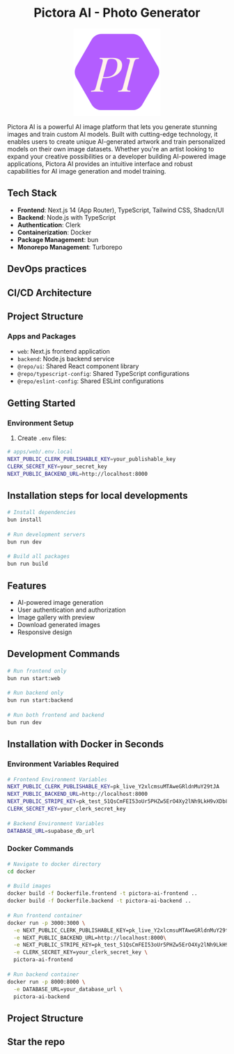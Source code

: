 <h1 align="center">Pictora AI - Photo Generator</h1>

<p align="center">
  <img src="./apps/web/public/favicon.svg" alt="Pictora Logo" width="200"/>
</p>

Pictora AI is a powerful AI image platform that lets you generate stunning images and train custom AI models. Built with cutting-edge technology, it enables users to create unique AI-generated artwork and train personalized models on their own image datasets. Whether you're an artist looking to expand your creative possibilities or a developer building AI-powered image applications, Pictora AI provides an intuitive interface and robust capabilities for AI image generation and model training.

## Tech Stack

- **Frontend**: Next.js 14 (App Router), TypeScript, Tailwind CSS, Shadcn/UI
- **Backend**: Node.js with TypeScript
- **Authentication**: Clerk
- **Containerization**: Docker
- **Package Management**: bun
- **Monorepo Management**: Turborepo

## DevOps practices

## CI/CD Architecture

## Project Structure

### Apps and Packages

- `web`: Next.js frontend application
- `backend`: Node.js backend service
- `@repo/ui`: Shared React component library
- `@repo/typescript-config`: Shared TypeScript configurations
- `@repo/eslint-config`: Shared ESLint configurations

## Getting Started

### Environment Setup

1. Create `.env` files:

```bash
# apps/web/.env.local
NEXT_PUBLIC_CLERK_PUBLISHABLE_KEY=your_publishable_key
CLERK_SECRET_KEY=your_secret_key
NEXT_PUBLIC_BACKEND_URL=http://localhost:8000
```

## Installation steps for local developments

```bash
# Install dependencies
bun install

# Run development servers
bun run dev

# Build all packages
bun run build
```

## Features

- AI-powered image generation
- User authentication and authorization
- Image gallery with preview
- Download generated images
- Responsive design

## Development Commands

```bash
# Run frontend only
bun run start:web

# Run backend only
bun run start:backend

# Run both frontend and backend
bun run dev
```

## Installation with Docker in Seconds

### Environment Variables Required

```bash
# Frontend Environment Variables
NEXT_PUBLIC_CLERK_PUBLISHABLE_KEY=pk_live_Y2xlcmsuMTAweGRldnMuY29tJA
NEXT_PUBLIC_BACKEND_URL=http://localhost:8000
NEXT_PUBLIC_STRIPE_KEY=pk_test_51QsCmFEI53oUr5PHZw5ErO4Xy2lNh9LkH9vXDb8wc7BOvfSPc0i4xt6I5Qy3jaBLnvg9wPenPoeW0LvQ1x3GtfUm00eNFHdBDd
CLERK_SECRET_KEY=your_clerk_secret_key

# Backend Environment Variables
DATABASE_URL=supabase_db_url
```

### Docker Commands

```bash
# Navigate to docker directory
cd docker

# Build images
docker build -f Dockerfile.frontend -t pictora-ai-frontend ..
docker build -f Dockerfile.backend -t pictora-ai-backend ..

# Run frontend container
docker run -p 3000:3000 \
  -e NEXT_PUBLIC_CLERK_PUBLISHABLE_KEY=pk_live_Y2xlcmsuMTAweGRldnMuY29tJA \
  -e NEXT_PUBLIC_BACKEND_URL=http://localhost:8000\
  -e NEXT_PUBLIC_STRIPE_KEY=pk_test_51QsCmFEI53oUr5PHZw5ErO4Xy2lNh9LkH9vXDb8wc7BOvfSPc0i4xt6I5Qy3jaBLnvg9wPenPoeW0LvQ1x3GtfUm00eNFHdBDd \
  -e CLERK_SECRET_KEY=your_clerk_secret_key \
  pictora-ai-frontend

# Run backend container
docker run -p 8000:8000 \
  -e DATABASE_URL=your_database_url \
  pictora-ai-backend

```

## Project Structure

## Star the repo
